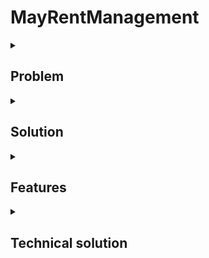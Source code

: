 # MayRentManagement

<details><summary><h2>Problem</h2></summary>
	
- An owner has many appartments in a building to rent out and need to separate ncome, expenses, utilities and tenants for each of them 
- Previously, the management is done with Excel which makes thing very complicated to separate the buildings and being scalable because of multiple sheets when many different complicated actions to pull the data 
- Most of the data is stored in Excel and the input is in Excel so need to be able to import the data and export the whole data if we are about to use a system 
- <details><summary>Rent period is not tracked well with Excel and it creates mistake with people getting duplicate charged in their rent</summary>
	
	- There is no way for the admin to see if the customer has overdue their rent payment for too long and too much based on the payment record 
	- Tenant is allowed to pay part of the invoice because of financial situation during COVID and the administrator faces a problem when tracking it. 
	</details>
- <details><summary>Excel could not control the user and their permissions</summary>
	
	- Admin can do everything from approve users, add, edit and delete and bulk action 
	- Moderator can only add and edit but not import and bulk action 
	- Viewer can not change anything in the system, only to see the data
	</details>
- Invoice for customer is created manually with Word and Excel, which creates many human mistakes from taking the wrong data 
- Change in invoice format can lead to huge changes with everything bacause of the manual process 
	
</details>

<details><summary><h2>Solution</h2></summary>
	
- <details><summary>A simple management system for add, edit, delete and import Excel for the simple properties</summary>
	
	- tenants
	- buildings
	- income 
	- expense 
	</details>
- Excel template needed to be generated with the select options to avoid picking the wrong option 
- Data for each buildings in the system needs to be classified and separated  
- Invoice charged sent to the tenants needs to start from the end of the last invoice period
- When the admin accidentally delete an invoice, the rent period in that invoice should be included in the next invoice 
- <details><summary>The application needs to be able to give certain user certain permissions depending on their roles</summary>
	
	- Admin can do everything from approve users, add, edit and delete and bulk action 
	- Moderator can only add and edit but not import and bulk action 
	- Viewer can not change anything in the system, only to see the data
	</details>
- Admin needs to be able to back up data and restore data when human error happens 

</details>
	
<details><summary><h2>Features</h2></summary>
	
- <details><summary>Admin Content Management system</summary>
	
	- Approve registration 
	- Innitialize the database 
	- Submit an issue for changes 
	- Run a query for database changes 
	- Submit an issue for developer for maintainance 
	</details>
	
- <details><summary>Authentication</summary>
	
	- Login: determine the user data and also have the information about their permissions 
	- Signup: user register to control in the front and get approved from the CMS by admin 
	</details>
- <details><summary>Dashboard</summary>
	
	- <details><summary>Buildings: information about all the buildings in the app</summary>
	
		- add 
		- edit 
		- delete 
		- import and export Excel 
		</details> 
	
	- Utilities type: all the utilities types - they are classify as the one to be charged only once, periodically charged, rent and the charge with numbers
	- Backup data and restore the application from backup data 
	</details>
- <details><summary>Building management: all the feature here will have to make sure the data for one building does not get duplicated in the other building in the same system</summary>
	
	- <details><summary>apartments: all the units for rent inside a building. Also need to show the one which is empty first so the admin can talk to marketing and agency about available options</summary>
	
		- add
		- edit 
		- delete 
		- import and export Excel 
		</details>
	- <details><summary>tenant: people who rent the property along with the aparment they are in</summary>
	
		- add
		- edit 
		- delete 
		- import and export Excel 
		</details>
	- <details><summary>income: all the possible income coming from invoices from tenants and the other source such as tax refund, little garage sales</summary>
	
		- add 
		- edit 
		- delete 
		- import and export Excel 
		</details>
	- <details><summary>expenses: the cost which the building has pay for operation</summary>
	
		- add 
		- edit 
		- delete 
		- import and export Excel 
		</details>
	- <details><summary>lease aggreement </summary>
	
		- <details><summary>list</summary>
	
			- all the contracts in the building, this needs to display the amount the tenants in an appartment already paid along with their bond compared to the invoice being charged
			- compare the end date of the lease to see when the room is available for the next person 
			- compare the start date of the new lease to the empty room to see if the admin can get someone to fill the room in between 
			</details>
	
		- resolve old contract: when import contracts from Excel, there are contracts which has been paid for a long time. The admin does not want to put all their invoices and the payment they made. This is to make sure the admin can choose a date for all the old contracts to be paid until so they can be started the new invoice period fresh 
		- add 
		- edit 
		- delete 
		- import and export Excel 
		</details>
	- <details><summary>invoices: manage all the invoices sent to the tenants and make sure the period is tracked right</summary>
	
		- add: add the invoice for the tenant, for the rent, we will need to get the data from the last invoice to make sure the invoice reflect the correct start date. Rent calculation is based on the period times the amount 
		- edit: if one of the charge is rent, that part won't be able to be edited for the date. This is to make sure the change of the invoice does not create a chain reaction to other invoices if there exists invoices with rent charge after. That part can only be deleted 
		- delete 
		- print invoices: bulk print invoices for all the whole building or just choose to print a particular invoice. Invoice can be print in PDF and Excel format 
		</details>
	- <details><summary>utilities: every month, a person will go to different appartment and write down the number of the measurement clock for each building. The price for periodic utilities such water and electricity also changes after a couple months. So, the calculation needs to take these into account</summary> 
	
		- add: this is to add a new number to the record, the new number has to be bigger or equal to the previous one for the same appartment
		- view appartment utilities and the potential cost
		</details>
	- <details><summary>documents: all customer documents such as their photo ID, their lease aggreement and other relevant documents related</summary>
		
		- add
		- edit 
		- delete 
		</details>
	
	</details>
</details>





<details><summary><h2>Technical solution</h2></summary>
	
- General functions: 
	- Database action:
		-  
		- Create connection 
			- 
	- Bulk insert: 
		- Depending on the table, need to convert the Excel columns to the right column from database. 
			- For the column which users can choose by name such as Building, need to convert that building name to the corresponding building ID. 
			- For date column, need to make sure to convert the format Date Month Year to Year Month Date so it can go to the database table 
			- For columns which are not in the column list, ignore them. 
		- Convert all the columns to the insert query
		- Execute all the queries as a transaction and roll back if there is any errors. 

</details>
